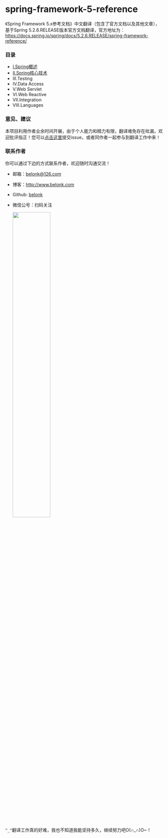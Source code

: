 # spring-framework-5-reference
《Spring Framework 5.x参考文档》中文翻译（包含了官方文档以及其他文章），基于Spring 5.2.6.RELEASE版本官方文档翻译，官方地址为：https://docs.spring.io/spring/docs/5.2.6.RELEASE/spring-framework-reference/

### 目录

- [I.Spring概述](https://github.com/belonk/spring-framework-5-reference/blob/master/I.OverView/OverView.md)
- [II.Spring核心技术](https://github.com/belonk/spring-framework-5-reference/blob/master/II.Core/Introduction.md)
- III.Testing
- IV.Data Access
- V.Web Servlet
- VI.Web Reactive
- VII.Integration
- VIII.Languages

### 意见、建议

本项目利用作者业余时间开展，由于个人能力和精力有限，翻译难免存在纰漏，欢迎批评指正！您可以[点击这里](https://github.com/belonk/spring-framework-5-reference/issues)提交issue，或者同作者一起参与到翻译工作中来！

### 联系作者

你可以通过下边的方式联系作者，欢迎随时沟通交流！

- 邮箱：belonk@126.com

- 博客：http://www.belonk.com

- Github: [belonk](https://github.com/belonk)

- 微信公号：扫码关注

  <div style="text-align:left"><img src="https://blog.belonk.com/attachment/20200415/23cd79cb78874bd495af79152b35de77.jpg" width="50%"></img></div>

`^_^`翻译工作真的好难，我也不知道我能坚持多久，继续努力吧O(∩\_∩)O~！